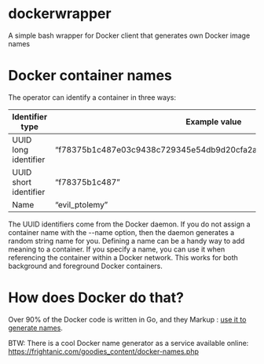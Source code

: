 # dockerwrapper
A simple bash wrapper for Docker client that generates own Docker image names

# Docker container names

The operator can identify a container in three ways:

Identifier type	 | Example value
--- | ---
UUID long identifier | “f78375b1c487e03c9438c729345e54db9d20cfa2ac1fc3494b6eb60872e74778”
UUID short identifier| “f78375b1c487”
Name | “evil_ptolemy”

The UUID identifiers come from the Docker daemon. If you do not assign a container name with the --name option, then the daemon generates a random string name for you. Defining a name can be a handy way to add meaning to a container. If you specify a name, you can use it when referencing the container within a Docker network. This works for both background and foreground Docker containers.

# How does Docker do that?

Over 90% of the Docker code is written in Go, and they Markup : [use it to generate names](https://github.com/moby/moby/blob/master/pkg/namesgenerator/names-generator.go).

BTW: There is a cool Docker name generator as a service available online: https://frightanic.com/goodies_content/docker-names.php
